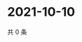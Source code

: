 # 2021-10-10

共 0 条

<!-- BEGIN WEIBO -->
<!-- 最后更新时间 Sun Oct 10 2021 12:14:08 GMT+0800 (China Standard Time) -->

<!-- END WEIBO -->

